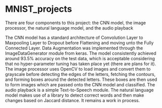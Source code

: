 # MNIST_projects
There are four components to this project: the CNN model, the image processor, the natural language model, and the audio playback 

The CNN model has a standard architecture of Convolution Layer to Maxpooling Layer to Dropout before Flattening and moving unto the Fully Connected Layer. Data Augmentation was implemented through the ImageDataGenerator module from keras. The model consistently achieved around 93.5% accuracy on the test data, which is acceptable considering that no hyper-parameter tuning has taken place yet (there are plans for it). 
The image processor uses OpenCV to load images and convert them to grayscale before detecting the edges of the letters, fetching the contours, and forming boxes around the detected letters. These boxes are then used to form images which are passed onto the CNN model and classified. 
The audio playback is a simple Text-to-Speech module. 
The natural language model makes use of a library to detect correct words and then make changes based on Jaccard distance. It remains a work in process. 
